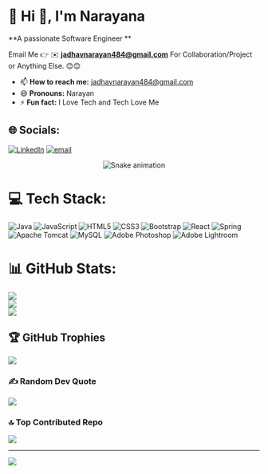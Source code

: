 # 💫 Hi 👋, I'm Narayana
**A passionate Software Engineer **

Email Me 👉 ✉️ **jadhavnarayan484@gmail.com** For Collaboration/Project or Anything Else. 😊😊

- 📫 **How to reach me:** jadhavnarayan484@gmail.com
- 😄 **Pronouns:** Narayan
- ⚡ **Fun fact:** I Love Tech and Tech Love Me

## 🌐 Socials:
 [![LinkedIn](https://img.shields.io/badge/LinkedIn-%230077B5.svg?logo=linkedin&logoColor=white)](https://linkedin.com/in/linkedin.com/in/narayan-j-5599ba234) [![email](https://img.shields.io/badge/Email-D14836?logo=gmail&logoColor=white)](mailto:jadhavnarayan484@gmail.com) 

 <!-- Snake Game Repo View -->

<div align="center">
  <img src="https://profile-readme-generator.com/assets/snake.svg" alt="Snake animation" />
</div>


# 💻 Tech Stack:
![Java](https://img.shields.io/badge/java-%23ED8B00.svg?style=for-the-badge&logo=openjdk&logoColor=white) ![JavaScript](https://img.shields.io/badge/javascript-%23323330.svg?style=for-the-badge&logo=javascript&logoColor=%23F7DF1E) ![HTML5](https://img.shields.io/badge/html5-%23E34F26.svg?style=for-the-badge&logo=html5&logoColor=white) ![CSS3](https://img.shields.io/badge/css3-%231572B6.svg?style=for-the-badge&logo=css3&logoColor=white) ![Bootstrap](https://img.shields.io/badge/bootstrap-%238511FA.svg?style=for-the-badge&logo=bootstrap&logoColor=white) ![React](https://img.shields.io/badge/react-%2320232a.svg?style=for-the-badge&logo=react&logoColor=%2361DAFB) ![Spring](https://img.shields.io/badge/spring-%236DB33F.svg?style=for-the-badge&logo=spring&logoColor=white) ![Apache Tomcat](https://img.shields.io/badge/apache%20tomcat-%23F8DC75.svg?style=for-the-badge&logo=apache-tomcat&logoColor=black) ![MySQL](https://img.shields.io/badge/mysql-4479A1.svg?style=for-the-badge&logo=mysql&logoColor=white) ![Adobe Photoshop](https://img.shields.io/badge/adobe%20photoshop-%2331A8FF.svg?style=for-the-badge&logo=adobe%20photoshop&logoColor=white) ![Adobe Lightroom](https://img.shields.io/badge/Adobe%20Lightroom-31A8FF.svg?style=for-the-badge&logo=Adobe%20Lightroom&logoColor=white)
# 📊 GitHub Stats:
![](https://github-readme-stats.vercel.app/api?username=narayan7411&theme=dark&hide_border=false&include_all_commits=false&count_private=false)<br/>
![](https://nirzak-streak-stats.vercel.app/?user=narayan7411&theme=dark&hide_border=false)<br/>
![](https://github-readme-stats.vercel.app/api/top-langs/?username=narayan7411&theme=dark&hide_border=false&include_all_commits=false&count_private=false&layout=compact)

## 🏆 GitHub Trophies
![](https://github-profile-trophy.vercel.app/?username=narayan7411&theme=radical&no-frame=false&no-bg=true&margin-w=4)

### ✍️ Random Dev Quote
![](https://quotes-github-readme.vercel.app/api?type=horizontal&theme=radical)

### 🔝 Top Contributed Repo
![](https://github-contributor-stats.vercel.app/api?username=narayan7411&limit=5&theme=dark&combine_all_yearly_contributions=true)

---
[![](https://visitcount.itsvg.in/api?id=narayan7411&icon=0&color=0)](https://visitcount.itsvg.in)

<!-- Proudly created with GPRM ( https://gprm.itsvg.in ) -->

